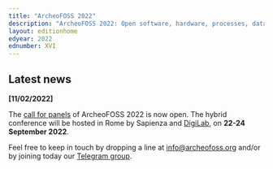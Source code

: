 ```yaml
---
title: "ArcheoFOSS 2022"
description: "ArcheoFOSS 2022: Open software, hardware, processes, data and formats in archaeological research"
layout: editionhome
edyear: 2022
ednumber: XVI
---
```


## Latest news

**[11/02/2022]**

The [call for panels](/2022/call-for-panels) of ArcheoFOSS 2022 is now open. The hybrid conference will be hosted in Rome by Sapienza and [DigiLab](https://digilab.uniroma1.it/), on **22-24 September 2022**.

Feel free to keep in touch by dropping a line at [info@archeofoss.org](mailto:archaeofoss.org) and/or by joining today our [<i class="fa fa-telegram" aria-hidden="true"></i> Telegram group](https://t.me/ArcheoFOSS).